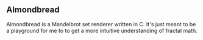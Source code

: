 ## Almondbread

Almondbread is a Mandelbrot set renderer written in C. It's just meant to be a playground for me to to get a more intuitive understanding of fractal math.
